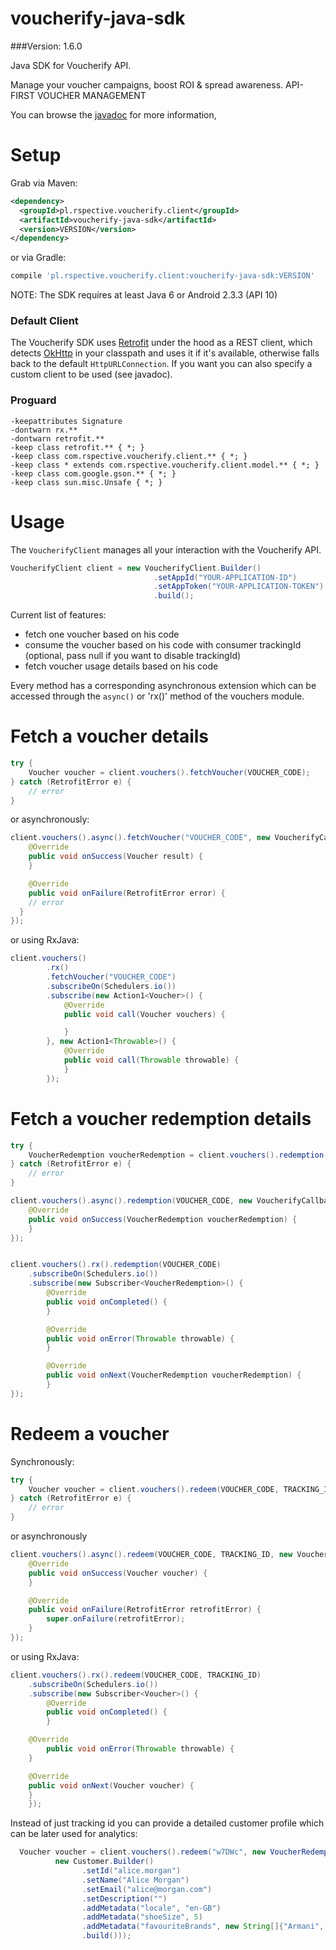 voucherify-java-sdk
===============

###Version: 1.6.0

Java SDK for Voucherify API.

Manage your voucher campaigns, boost ROI & spread awareness. API-FIRST VOUCHER MANAGEMENT

You can browse the [javadoc](http://rspective.github.io/voucherify-java-sdk/apidocs/index.html) for more information,

Setup
=====

Grab via Maven:
```xml
<dependency>
  <groupId>pl.rspective.voucherify.client</groupId>
  <artifactId>voucherify-java-sdk</artifactId>
  <version>VERSION</version>
</dependency>
```
or via Gradle:
```groovy
compile 'pl.rspective.voucherify.client:voucherify-java-sdk:VERSION'
```

NOTE:
The SDK requires at least Java 6 or Android 2.3.3 (API 10)


### Default Client

The Voucherify SDK uses [Retrofit](http://square.github.io/retrofit/) under the hood as a REST client, which detects [OkHttp](http://square.github.io/okhttp/) in your classpath and uses it if it's available, otherwise falls back to the default `HttpURLConnection`.
If you want you can also specify a custom client to be used (see javadoc).


### Proguard
```
-keepattributes Signature
-dontwarn rx.**
-dontwarn retrofit.**
-keep class retrofit.** { *; }
-keep class com.rspective.voucherify.client.** { *; }
-keep class * extends com.rspective.voucherify.client.model.** { *; }
-keep class com.google.gson.** { *; }
-keep class sun.misc.Unsafe { *; }
```

Usage
=====
The `VoucherifyClient` manages all your interaction with the Voucherify API.

```java
VoucherifyClient client = new VoucherifyClient.Builder()
                                .setAppId("YOUR-APPLICATION-ID")
                                .setAppToken("YOUR-APPLICATION-TOKEN")
                                .build();
```

Current list of features:
- fetch one voucher based on his code
- consume the voucher based on his code with consumer trackingId (optional, pass null if you want to disable trackingId)
- fetch voucher usage details based on his code

Every method has a corresponding asynchronous extension which can be accessed through the `async()` or 'rx()' method of the vouchers module.

Fetch a voucher details
===

```java
try {
    Voucher voucher = client.vouchers().fetchVoucher(VOUCHER_CODE);
} catch (RetrofitError e) {
    // error
}
```

or asynchronously:

```java
client.vouchers().async().fetchVoucher("VOUCHER_CODE", new VoucherifyCallback<Voucher>() {
    @Override
    public void onSuccess(Voucher result) {
    }

    @Override
    public void onFailure(RetrofitError error) {
    // error
  }
});
```

or using RxJava:

```java
client.vouchers()
        .rx()
        .fetchVoucher("VOUCHER_CODE")
        .subscribeOn(Schedulers.io())
        .subscribe(new Action1<Voucher>() {
            @Override
            public void call(Voucher vouchers) {

            }
        }, new Action1<Throwable>() {
            @Override
            public void call(Throwable throwable) {
            }
        });
```

Fetch a voucher redemption details
===
```java
try {
    VoucherRedemption voucherRedemption = client.vouchers().redemption(VOUCHER_CODE);
} catch (RetrofitError e) {
    // error
}

client.vouchers().async().redemption(VOUCHER_CODE, new VoucherifyCallback<VoucherRedemption>() {
    @Override
    public void onSuccess(VoucherRedemption voucherRedemption) {
    }
});


client.vouchers().rx().redemption(VOUCHER_CODE)
    .subscribeOn(Schedulers.io())
    .subscribe(new Subscriber<VoucherRedemption>() {
        @Override
        public void onCompleted() {
        }

        @Override
        public void onError(Throwable throwable) {
        }

        @Override
        public void onNext(VoucherRedemption voucherRedemption) {
        }
});

```

Redeem a voucher
===

Synchronously:

```java
try {
    Voucher voucher = client.vouchers().redeem(VOUCHER_CODE, TRACKING_ID);
} catch (RetrofitError e) {
    // error
}
```
or asynchronously

```java
client.vouchers().async().redeem(VOUCHER_CODE, TRACKING_ID, new VoucherifyCallback<Voucher>() {
    @Override
    public void onSuccess(Voucher voucher) {
    }

    @Override
    public void onFailure(RetrofitError retrofitError) {
        super.onFailure(retrofitError);
    }
});
```

or using RxJava:

```java
client.vouchers().rx().redeem(VOUCHER_CODE, TRACKING_ID)
    .subscribeOn(Schedulers.io())
    .subscribe(new Subscriber<Voucher>() {
        @Override
        public void onCompleted() {
        }

    @Override
        public void onError(Throwable throwable) {
    }

    @Override
    public void onNext(Voucher voucher) {
    }
    });
```

Instead of just tracking id you can provide a detailed customer profile which can be later used for analytics:

```java
  Voucher voucher = client.vouchers().redeem("w7DWc", new VoucherRedemptionContext(
          new Customer.Builder()
                .setId("alice.morgan")
                .setName("Alice Morgan")
                .setEmail("alice@morgan.com")
                .setDescription("")
                .addMetadata("locale", "en-GB")
                .addMetadata("shoeSize", 5)
                .addMetadata("favouriteBrands", new String[]{"Armani", "L’Autre Chose", "Vicini"})
                .build()));
```
